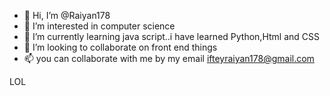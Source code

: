 - 👋 Hi, I’m @Raiyan178
- 👀 I’m interested in computer science
- 🌱 I’m currently learning java script..i have learned Python,Html and CSS
- 💞️ I’m looking to collaborate on  front end things
- 📫 you can collaborate with me by my email ifteyraiyan178@gmail.com


LOL
